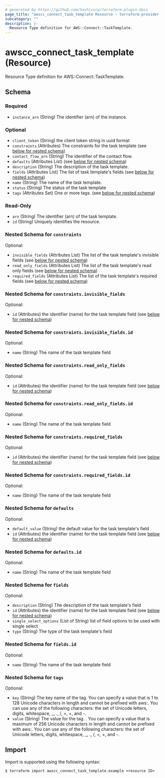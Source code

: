 ```yaml
---
# generated by https://github.com/hashicorp/terraform-plugin-docs
page_title: "awscc_connect_task_template Resource - terraform-provider-awscc"
subcategory: ""
description: |-
  Resource Type definition for AWS::Connect::TaskTemplate.
---
```


# awscc_connect_task_template (Resource)

Resource Type definition for AWS::Connect::TaskTemplate.



<!-- schema generated by tfplugindocs -->
## Schema

### Required

- `instance_arn` (String) The identifier (arn) of the instance.

### Optional

- `client_token` (String) the client token string in uuid format
- `constraints` (Attributes) The constraints for the task template (see [below for nested schema](#nestedatt--constraints))
- `contact_flow_arn` (String) The identifier of the contact flow.
- `defaults` (Attributes List) (see [below for nested schema](#nestedatt--defaults))
- `description` (String) The description of the task template.
- `fields` (Attributes List) The list of task template's fields (see [below for nested schema](#nestedatt--fields))
- `name` (String) The name of the task template.
- `status` (String) The status of the task template
- `tags` (Attributes Set) One or more tags. (see [below for nested schema](#nestedatt--tags))

### Read-Only

- `arn` (String) The identifier (arn) of the task template.
- `id` (String) Uniquely identifies the resource.

<a id="nestedatt--constraints"></a>
### Nested Schema for `constraints`

Optional:

- `invisible_fields` (Attributes List) The list of the task template's invisible fields (see [below for nested schema](#nestedatt--constraints--invisible_fields))
- `read_only_fields` (Attributes List) The list of the task template's read only fields (see [below for nested schema](#nestedatt--constraints--read_only_fields))
- `required_fields` (Attributes List) The list of the task template's required fields (see [below for nested schema](#nestedatt--constraints--required_fields))

<a id="nestedatt--constraints--invisible_fields"></a>
### Nested Schema for `constraints.invisible_fields`

Optional:

- `id` (Attributes) the identifier (name) for the task template field (see [below for nested schema](#nestedatt--constraints--invisible_fields--id))

<a id="nestedatt--constraints--invisible_fields--id"></a>
### Nested Schema for `constraints.invisible_fields.id`

Optional:

- `name` (String) The name of the task template field



<a id="nestedatt--constraints--read_only_fields"></a>
### Nested Schema for `constraints.read_only_fields`

Optional:

- `id` (Attributes) the identifier (name) for the task template field (see [below for nested schema](#nestedatt--constraints--read_only_fields--id))

<a id="nestedatt--constraints--read_only_fields--id"></a>
### Nested Schema for `constraints.read_only_fields.id`

Optional:

- `name` (String) The name of the task template field



<a id="nestedatt--constraints--required_fields"></a>
### Nested Schema for `constraints.required_fields`

Optional:

- `id` (Attributes) the identifier (name) for the task template field (see [below for nested schema](#nestedatt--constraints--required_fields--id))

<a id="nestedatt--constraints--required_fields--id"></a>
### Nested Schema for `constraints.required_fields.id`

Optional:

- `name` (String) The name of the task template field




<a id="nestedatt--defaults"></a>
### Nested Schema for `defaults`

Optional:

- `default_value` (String) the default value for the task template's field
- `id` (Attributes) the identifier (name) for the task template field (see [below for nested schema](#nestedatt--defaults--id))

<a id="nestedatt--defaults--id"></a>
### Nested Schema for `defaults.id`

Optional:

- `name` (String) The name of the task template field



<a id="nestedatt--fields"></a>
### Nested Schema for `fields`

Optional:

- `description` (String) The description of the task template's field
- `id` (Attributes) the identifier (name) for the task template field (see [below for nested schema](#nestedatt--fields--id))
- `single_select_options` (List of String) list of field options to be used with single select
- `type` (String) The type of the task template's field

<a id="nestedatt--fields--id"></a>
### Nested Schema for `fields.id`

Optional:

- `name` (String) The name of the task template field



<a id="nestedatt--tags"></a>
### Nested Schema for `tags`

Optional:

- `key` (String) The key name of the tag. You can specify a value that is 1 to 128 Unicode characters in length and cannot be prefixed with aws:. You can use any of the following characters: the set of Unicode letters, digits, whitespace, _, ., /, =, +, and -.
- `value` (String) The value for the tag. . You can specify a value that is maximum of 256 Unicode characters in length and cannot be prefixed with aws:. You can use any of the following characters: the set of Unicode letters, digits, whitespace, _, ., /, =, +, and -.

## Import

Import is supported using the following syntax:

```shell
$ terraform import awscc_connect_task_template.example <resource ID>
```
